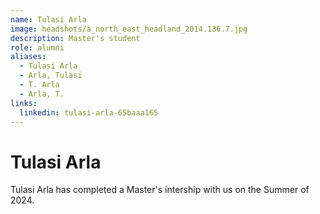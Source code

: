 ```yaml
---
name: Tulasi Arla
image: headshots/a_north_east_headland_2014.136.7.jpg
description: Master's student
role: alumni
aliases:
  - Tulasi Arla
  - Arla, Tulasi
  - T. Arla
  - Arla, T.
links:
  linkedin: tulasi-arla-65baaa165
---
```


# Tulasi Arla

Tulasi Arla has completed a Master's intership with us on the Summer of 2024.